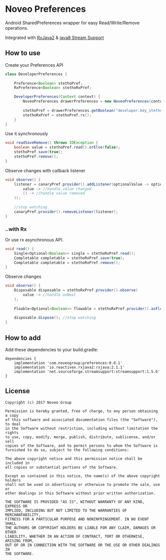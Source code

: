 # Noveo Preferences

Android SharedPreferences wrapper for easy Read/Write/Remove operations.

Integrated with [RxJava2](https://github.com/ReactiveX/RxJava) & [java8 Stream Support](https://github.com/streamsupport/streamsupport)

## How to use

Create your Preferences API

```java
class DeveloperPreferences {
    
    Preference<Boolean> stethoPref;
    RxPreference<Boolean> stethoRxPref;

    DeveloperPreferences(Context context) {
        NoveoPreferences drawerPreferences = new NoveoPreferences(context, "developers");
        
        stethoPref = drawerPreferences.getBoolean("developer.key_stetho");
        stethoRxPref = stethoPref.rx();
    }
}
```

Use it synchronously

```java
void readSaveRemove() throws IOException {
    boolean value = stethoPref.read().orElse(false);
    stethoPref.save(true);
    stethoPref.remove();
}
```

Observe changes with callback listener

```java
void observe() {
    listener = canaryPref.provider().addListener(optionalValue -> optionalValue.ifPresentedOrElse(
        value -> //handle value changed
        () -> //handle value removed
    ));
    
    //stop watching
    canaryPref.provider().removeListener(listener);
}

```

### ..with Rx

Or use rx asynchronous API. 

```java
void read() {
    Single<Optional<Boolean>> single = stethoRxPref.read();
    Completable completable = stethoRxPref.save(true);
    Completable completable = stethoRxPref.remove();
}
```

Observe changes

```java
void observe() {
    Disposable disposable = stethoRxPref.provider().observe(
        value -> //handle onNext
    );
    
    Floable<Optional<Boolean>> flowable = stethoRxPref.provider().asFlowable();
    
    disposable.dispose(); //stop watching
}
```

## How to add

Add these dependencies to your build.gradle:

```!groovy
dependencies {
    implementation 'com.noveogroup:preferences:0.0.1'
    implementation 'io.reactivex.rxjava2:rxjava:2.1.1'
    implementation 'net.sourceforge.streamsupport:streamsupport:1.5.6'
}
```

## License

```!text
Copyright (c) 2017 Noveo Group

Permission is hereby granted, free of charge, to any person obtaining a copy
of this software and associated documentation files (the "Software"), to deal
in the Software without restriction, including without limitation the rights
to use, copy, modify, merge, publish, distribute, sublicense, and/or sell
copies of the Software, and to permit persons to whom the Software is
furnished to do so, subject to the following conditions:

The above copyright notice and this permission notice shall be included in
all copies or substantial portions of the Software.

Except as contained in this notice, the name(s) of the above copyright holders
shall not be used in advertising or otherwise to promote the sale, use or
other dealings in this Software without prior written authorization.

THE SOFTWARE IS PROVIDED "AS IS", WITHOUT WARRANTY OF ANY KIND, EXPRESS OR
IMPLIED, INCLUDING BUT NOT LIMITED TO THE WARRANTIES OF MERCHANTABILITY,
FITNESS FOR A PARTICULAR PURPOSE AND NONINFRINGEMENT. IN NO EVENT SHALL
THE AUTHORS OR COPYRIGHT HOLDERS BE LIABLE FOR ANY CLAIM, DAMAGES OR OTHER
LIABILITY, WHETHER IN AN ACTION OF CONTRACT, TORT OR OTHERWISE, ARISING FROM,
OUT OF OR IN CONNECTION WITH THE SOFTWARE OR THE USE OR OTHER DEALINGS IN
THE SOFTWARE.
```